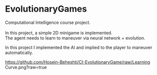 # EvolutionaryGames

Computational Intelligence course project. <br> <br>
In this project, a simple 2D minigame is implemented. <br>
The agent needs to learn to maneuver via neural network + evolution.

In this project I implemented the AI and implied to the player to maneuver automatically.

https://github.com/Hosein-Beheshti/CI-EvolutionaryGame/raw/Learning Curve.png?raw=true
